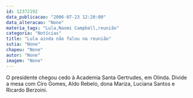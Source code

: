 ```yaml
---
id: 12372192
data_publicacao: "2006-07-23 12:20:00"
data_alteracao: "None"
materia_tags: "Lula,Naomi Campbell,reunião"
categoria: "Notícias"
title: "Lula ainda não falou na reunião"
sutia: "None"
chapeu: "None"
autor: "None"
imagem: "None"
---
```

<p><P>O presidente chegou cedo à Academia Santa Gertrudes, em Olinda. Divide a mesa com Ciro Gomes, Aldo Rebelo, dona Mariza, Luciana Santos e Ricardo Berzoini.</P> </p>
